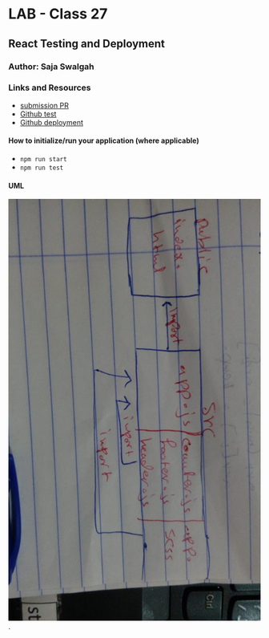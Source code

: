 # LAB - Class 27

##  React Testing and Deployment

### Author: Saja Swalgah

### Links and Resources

- [submission PR](https://github.com/Saja-401-advanced-javascript/class-27/pull/1)
- [Github test](https://github.com/Saja-401-advanced-javascript/class-27/actions?query=workflow%3A%22Run+Javascript+Tests%22)
- [Github deployment](https://github.com/Saja-401-advanced-javascript/class-27/actions/runs/44579894)




#### How to initialize/run your application (where applicable)

-  `npm run start`
- `npm run test`


#### UML

![](img/class27.jpeg).